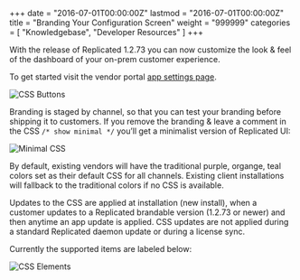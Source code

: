 +++
date = "2016-07-01T00:00:00Z"
lastmod = "2016-07-01T00:00:00Z"
title = "Branding Your Configuration Screen"
weight = "999999"
categories = [ "Knowledgebase", "Developer Resources" ]
+++

With the release of Replicated 1.2.73 you can now customize the look & feel of the 
dashboard of your on-prem customer experience.

To get started visit the vendor portal [app settings page](https://vendor.replicated.com/#/app/settings).

![CSS Buttons](/static/css-buttons.png)

Branding is staged by channel, so that you can test your branding before shipping it to 
customers. If you remove the branding & leave a comment in the CSS 
`/* show minimal */` you’ll get a minimalist version of Replicated UI:

![Minimal CSS](/static/minimal-css.png)

By default, existing vendors will have the traditional purple, organge, teal colors set as 
their default CSS for all channels. Existing client installations will fallback to the 
traditional colors if no CSS is available.

Updates to the CSS are applied at installation (new install), when a customer updates to a 
Replicated brandable version (1.2.73 or newer) and then anytime an app update is applied. 
CSS updates are not applied during a standard Replicated daemon update or during a 
license sync.

Currently the supported items are labeled below:

![CSS Elements](/static/css-elements.png)
